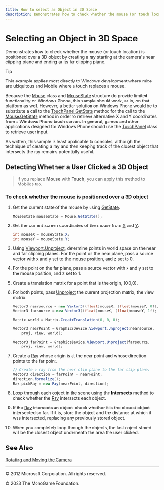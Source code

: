 ```yaml
---
title: How to select an Object in 3D Space
description: Demonstrates how to check whether the mouse (or touch location) is positioned over a 3D object by creating a ray starting at the camera's near clipping plane and ending at its far clipping plane.
---
```


# Selecting an Object in 3D Space

Demonstrates how to check whether the mouse (or touch location) is positioned over a 3D object by creating a ray starting at the camera's near clipping plane and ending at its far clipping plane.

> [!TIP]
> This example applies most directly to Windows development where mice are ubiquitous and Mobile where a touch replaces a mouse.

Because the [Mouse](xref:Microsoft.Xna.Framework.Input.Mouse) class and [MouseState](xref:Microsoft.Xna.Framework.Input.MouseState) structure do provide limited functionality on Windows Phone, this sample should work, as is, on that platform as well. However, a better solution on Windows Phone would be to substitute a call to the [TouchPanel.GetState](xref:Microsoft.Xna.Framework.Input.Touch.TouchPanel.GetState) method for the call to the [Mouse.GetState](xref:Microsoft.Xna.Framework.Input.Mouse.GetState) method in order to retrieve alternative X and Y coordinates from a Windows Phone touch screen. In general, games and other applications designed for Windows Phone should use the [TouchPanel](xref:Microsoft.Xna.Framework.Input.Touch.TouchPanel) class to retrieve user input.

As written, this sample is least applicable to consoles, although the technique of creating a ray and then keeping track of the closest object that intersects the ray remains potentially useful.

## Detecting Whether a User Clicked a 3D Object

> If you replace **Mouse** with **Touch**, you can apply this method to Mobiles too.

### To check whether the mouse is positioned over a 3D object

1. Get the current state of the mouse by using [GetState](xref:Microsoft.Xna.Framework.Input.Mouse.GetState).

    ```csharp
    MouseState mouseState = Mouse.GetState();
    ```

2. Get the current screen coordinates of the mouse from [X](xref:Microsoft.Xna.Framework.Input.MouseState.X) and [Y](xref:Microsoft.Xna.Framework.Input.MouseState.Y).

    ```csharp
    int mouseX = mouseState.X;
    int mouseY = mouseState.Y;
    ```

3. Using [Viewport.Unproject](xref:Microsoft.Xna.Framework.Graphics.Viewport), determine points in world space on the near and far clipping planes. For the point on the near plane, pass a source vector with x and y set to the mouse position, and z set to 0.

4. For the point on the far plane, pass a source vector with x and y set to the mouse position, and z set to 1.

5. Create a translation matrix for a point that is the origin, (0,0,0).

6. For both points, pass [Unproject](xref:Microsoft.Xna.Framework.Graphics.Viewport) the current projection matrix, the view matrix.

    ```csharp
    Vector3 nearsource = new Vector3((float)mouseX, (float)mouseY, 0f);
    Vector3 farsource = new Vector3((float)mouseX, (float)mouseY, 1f);
    
    Matrix world = Matrix.CreateTranslation(0, 0, 0);
    
    Vector3 nearPoint = GraphicsDevice.Viewport.Unproject(nearsource,
        proj, view, world);
    
    Vector3 farPoint = GraphicsDevice.Viewport.Unproject(farsource,
        proj, view, world);
    ```

7. Create a [Ray](xref:Microsoft.Xna.Framework.Ray) whose origin is at the near point and whose direction points to the far point.

    ```csharp
    // Create a ray from the near clip plane to the far clip plane.
    Vector3 direction = farPoint - nearPoint;
    direction.Normalize();
    Ray pickRay = new Ray(nearPoint, direction);
    ```

8. Loop through each object in the scene using the **Intersects** method to check whether the [Ray](xref:Microsoft.Xna.Framework.Ray) intersects each object.

9. If the [Ray](xref:Microsoft.Xna.Framework.Ray) intersects an object, check whether it is the closest object intersected so far. If it is, store the object and the distance at which it was intersected, replacing any previously stored object.

10. When you completely loop through the objects, the last object stored will be the closest object underneath the area the user clicked.

## See Also

[Rotating and Moving the Camera](../graphics/HowTo_RotateMoveCamera.md)  

---

© 2012 Microsoft Corporation. All rights reserved.  

© 2023 The MonoGame Foundation.
